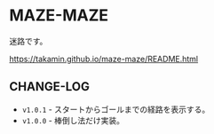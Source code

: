 MAZE-MAZE
=========

迷路です。

https://takamin.github.io/maze-maze/README.html


CHANGE-LOG
----------

* `v1.0.1` - スタートからゴールまでの経路を表示する。
* `v1.0.0` - 棒倒し法だけ実装。
